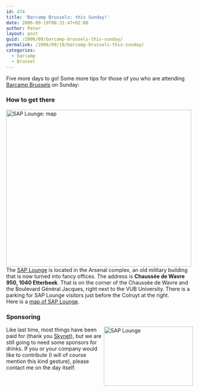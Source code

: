 ```yaml
---
id: 474
title: 'Barcamp Brussels: this Sunday!'
date: 2006-09-19T08:31:47+02:00
author: Peter
layout: post
guid: /2006/09/barcamp-brussels-this-sunday/
permalink: /2006/09/19/barcamp-brussels-this-sunday/
categories:
  - barcamp
  - Brussel
---
```

Five more days to go! Some more tips for those of you who are attending [Barcamp Brussels](http://barcamp.org/BarCampBrussels) on Sunday:

### How to get there

[<img  src="http://static.flickr.com/98/247270705_3714f89703.jpg" width="500" height="423" alt="SAP Lounge: map" />](http://www.flickr.com/photos/pforret/247270705/ "Photo Sharing")  
The [SAP Lounge](http://www.saplounge.be) is located in the Arsenal complex, an old military building that is now turned into fancy offices. The address is **Chaussée de Wavre 950, 1040 Etterbeek**. That is on the corner of the Chaussée de Wavre and the Boulevard Général Jacques, right next to the VUB University. There is a parking for SAP Lounge visitors just before the Colruyt at the right.  
Here is a [map of SAP Lounge](http://www.saplounge.be/images/arsenal_plan_a4.pdf).

### Sponsoring

[<img  src="http://static.flickr.com/97/235978135_f81c9b5981_m.jpg" style="float: right" width="240" height="160" alt="SAP Lounge" />](http://www.flickr.com/photos/pforret/235978135/ "Photo Sharing")Like last time, most things have been paid for (thank you [Skynet](http://www.skynet.be)), but we are still going to need some sponsors for drinks. If you or your company would like to contribute (I will of course mention this kind gesture), please contact me on the day itself.